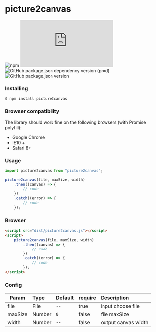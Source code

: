 # picture2canvas

![npm](https://img.shields.io/npm/dm/picture2canvas)
![GitHub file size in bytes](https://img.shields.io/github/size/huzedong2015/picture2canvas/dist/picture2canvas.js)
![GitHub package.json dependency version (prod)](https://img.shields.io/github/package-json/dependency-version/huzedong2015/picture2canvas/core-js)
![GitHub package.json version](https://img.shields.io/github/package-json/v/huzedong2015/picture2canvas)
### Installing
    $ npm install picture2canvas

### Browser compatibility
The library should work fine on the following browsers (with Promise polyfill):

- Google Chrome
- IE10 +
- Safari 8+

### Usage
```javascript
import picture2canvas from "picture2canvas";

picture2canvas(file, maxSize, width)
    .then((canvas) => {
        // code
    })
    .catch((error) => {
        // code
    });
```
### Browser
```html
<script src="dist/picture2canvas.js"></script>
<script>
    picture2canvas(file, maxSize, width)
        .then((canvas) => {
            // code
        })
        .catch((error) => {
            // code
        });
</script>
```
### Config
| Param | Type | Default | require | Description|
| - | :- | :- | :- | :- |
| file | File | `--` | true | input choose file |
| maxSize | Number | `0` | false | file maxSize |
| width | Number | `--` | false | output canvas width |
